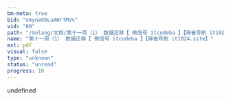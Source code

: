```yaml
---
bm-meta: true
bid: "oAyneObLaAWrTMVv"
vid: "00"
path: "/Golang/文档/第十一周（1） 数据迁移【 微信号 itcodeba 】【麻雀导航 it1024.site】.pdf"
name: "第十一周（1） 数据迁移【 微信号 itcodeba 】【麻雀导航 it1024.site】"
ext: pdf
visual: false
type: "unknown"
status: "unread"
progress: 10
---
```

undefined